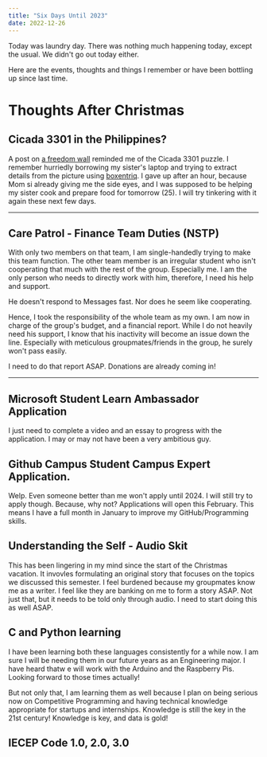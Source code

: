 ```yaml
---
title: "Six Days Until 2023"
date: 2022-12-26
---
```

Today was laundry day. There was nothing much happening today, except the usual. We didn't go out today either.

Here are the events, thoughts and things I remember or have been bottling up since last time.
# Thoughts After Christmas

## Cicada 3301 in the Philippines?
A post on [a freedom wall](https://web.facebook.com/hashtag/dlsudfw_2790) reminded me of the Cicada 3301 puzzle. I remember hurriedly borrowing my sister's laptop and trying to extract details from the picture using [boxentriq](https://www.boxentriq.com/). I gave up after an hour, because Mom si already giving me the side eyes, and I was supposed to be helping my sister cook and prepare food for tomorrow (25). I will try tinkering with it again these next few days.

---

## Care Patrol - Finance Team Duties (NSTP)
With only two members on that team, I am single-handedly trying to make this team function. The other team member is an irregular student who isn't cooperating that much with the rest of the group. Especially me. I am the only person who needs to directly work with him, therefore, I need his help and support. 

He doesn't respond to Messages fast. Nor does he seem like cooperating.

Hence, I took the responsibility of the whole team as my own. I am now in charge of the group's budget, and a financial report. While I do not heavily need his support, I know that his inactivity will become an issue down the line. Especially with meticulous groupmates/friends in the group, he surely won't pass easily. 

I need to do that report ASAP. Donations are already coming in!

---

## Microsoft Student Learn Ambassador Application
I just need to complete a video and an essay to progress with the application. I may or may not have been a very ambitious guy.

## Github Campus Student Campus Expert Application.
Welp. Even someone better than me won't apply until 2024. I will still try to apply though. Because, why not? Applications will open this February. This means I have a full month in January to improve my GitHub/Programming skills.

## Understanding the Self - Audio Skit
This has been lingering in my mind since the start of the Christmas vacation. It invovles formulating an original story that focuses on the topics we discussed this semester. I feel burdened because my groupmates know me as a writer. I feel like they are banking on me to form a story ASAP. Not just that, but it needs to be told only through audio. I need to start doing this as well ASAP.

## C and Python learning
I have been learning both these languages consistently for a while now. I am sure I will be needing them in our future years as an Engineering major. I have heard thatw e will work with the Arduino and the Raspberry Pis. Looking forward to those times actually!

But not only that, I am learning them as well because I plan on being serious now on Competitive Programming and having technical knowledge appropriate for startups and internships. Knowledge is still the key in the 21st century! Knowledge is key, and data is gold!

## IECEP Code 1.0, 2.0, 3.0

